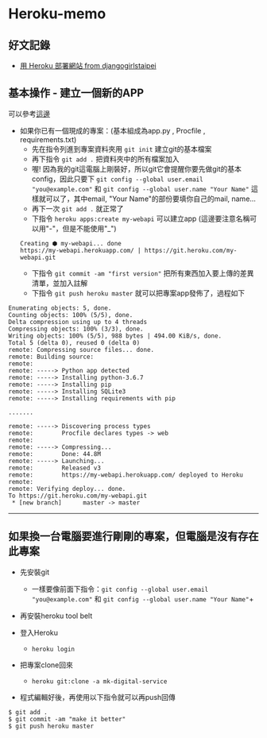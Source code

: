 # Heroku-memo

## 好文記錄

- [用 Heroku 部署網站 from djangogirlstaipei](http://djangogirlstaipei.herokuapp.com/tutorials/deploy-to-heroku/?os=windows)


## 基本操作 - 建立一個新的APP

可以參考[這邊](https://devcenter.heroku.com/articles/creating-apps)

- 如果你已有一個現成的專案：(基本組成為app.py , Procfile , requirements.txt)
  - 先在指令列進到專案資料夾用 `git init` 建立git的基本檔案
  - 再下指令 `git add .` 把資料夾中的所有檔案加入
  - 喔! 因為我的git這電腦上剛裝好，所以git它會提醒你要先做git的基本config，因此只要下
  `git config --global user.email "you@example.com"` 和 `git config --global user.name "Your Name"`
  這樣就可以了，其中email, "Your Name"的部份要填你自己的mail, name...
  - 再下一次 `git add .` 就正常了
  - 下指令 `heroku apps:create my-webapi` 可以建立app (這邊要注意名稱可以用"-"，但是不能使用"_")
  ```
  Creating ⬢ my-webapi... done
  https://my-webapi.herokuapp.com/ | https://git.heroku.com/my-webapi.git
  ```
  - 下指令 `git commit -am "first version"` 把所有東西加入要上傳的差異清單，並加入註解
  - 下指令 `git push heroku master` 就可以把專案app發佈了，過程如下
```
Enumerating objects: 5, done.
Counting objects: 100% (5/5), done.
Delta compression using up to 4 threads
Compressing objects: 100% (3/3), done.
Writing objects: 100% (5/5), 988 bytes | 494.00 KiB/s, done.
Total 5 (delta 0), reused 0 (delta 0)
remote: Compressing source files... done.
remote: Building source:
remote:
remote: -----> Python app detected
remote: -----> Installing python-3.6.7
remote: -----> Installing pip
remote: -----> Installing SQLite3
remote: -----> Installing requirements with pip

.......

remote: -----> Discovering process types
remote:        Procfile declares types -> web
remote:
remote: -----> Compressing...
remote:        Done: 44.8M
remote: -----> Launching...
remote:        Released v3
remote:        https://my-webapi.herokuapp.com/ deployed to Heroku
remote:
remote: Verifying deploy... done.
To https://git.heroku.com/my-webapi.git
 * [new branch]      master -> master
```

----

## 如果換一台電腦要進行剛剛的專案，但電腦是沒有存在此專案

- 先安裝git
  - 一樣要像前面下指令：`git config --global user.email "you@example.com"` 和 `git config --global user.name "Your Name"`+
  
  
- 再安裝heroku tool belt
- 登入Heroku
  - `heroku login`


- 把專案clone回來
  - `heroku git:clone -a mk-digital-service`


- 程式編輯好後，再使用以下指令就可以再push回傳
```
$ git add .
$ git commit -am "make it better"
$ git push heroku master
```
